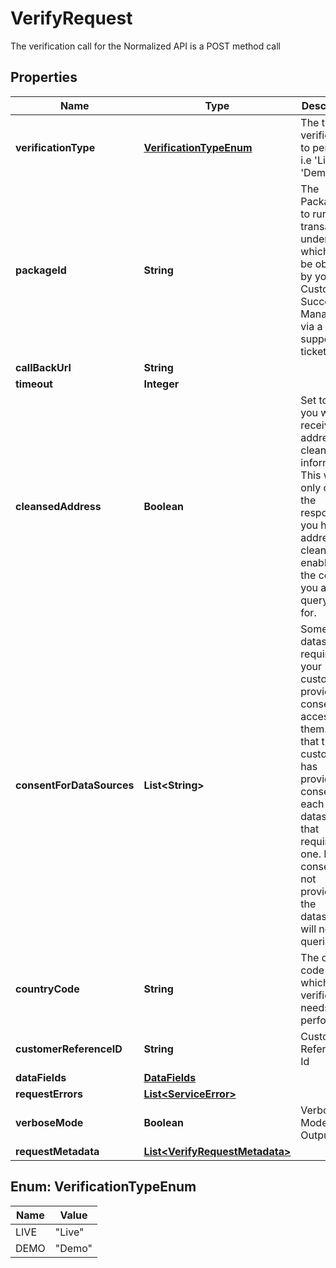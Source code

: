 

# VerifyRequest

The verification call for the Normalized API is a POST method call

## Properties

| Name | Type | Description | Notes |
|------------ | ------------- | ------------- | -------------|
|**verificationType** | [**VerificationTypeEnum**](#VerificationTypeEnum) | The type of verification to perform. i.e &#39;Live&#39; or &#39;Demo&#39; |  [optional] |
|**packageId** | **String** | The Package ID to run the transaction under which can be obtained by your Customer Success Manager or via a support ticket. |  [optional] |
|**callBackUrl** | **String** |  |  [optional] |
|**timeout** | **Integer** |  |  [optional] |
|**cleansedAddress** | **Boolean** | Set to true if you want to receive address cleanse information,  This will only change the response if you have address cleansing enabled for the country you are querying for. |  [optional] |
|**consentForDataSources** | **List&lt;String&gt;** | Some datasources required your customer provide consent to access them.  Set that the customer has provided consent for each  datasource that requires one.  If consent is not provided the datasource will not be queried. |  [optional] |
|**countryCode** | **String** | The country code for which the verification needs to be performed. |  [optional] |
|**customerReferenceID** | **String** | Customer Reference Id |  [optional] |
|**dataFields** | [**DataFields**](DataFields.md) |  |  [optional] |
|**requestErrors** | [**List&lt;ServiceError&gt;**](ServiceError.md) |  |  [optional] |
|**verboseMode** | **Boolean** | Verbose Mode Output Flag. |  [optional] |
|**requestMetadata** | [**List&lt;VerifyRequestMetadata&gt;**](VerifyRequestMetadata.md) |  |  [optional] |



## Enum: VerificationTypeEnum

| Name | Value |
|---- | -----|
| LIVE | &quot;Live&quot; |
| DEMO | &quot;Demo&quot; |



